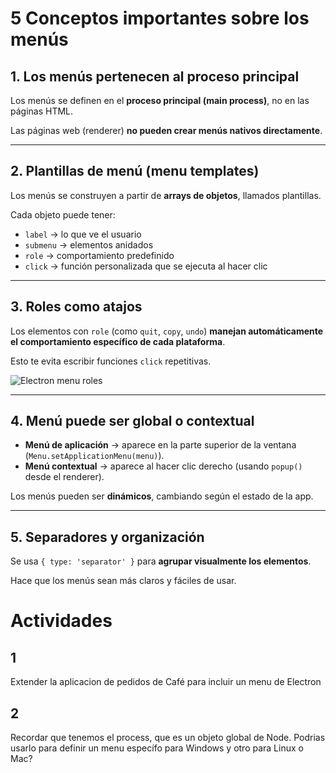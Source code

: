 # 5 Conceptos importantes sobre los menús

## 1. Los menús pertenecen al proceso principal
Los menús se definen en el **proceso principal (main process)**, no en las páginas HTML.  

Las páginas web (renderer) **no pueden crear menús nativos directamente**.

---

## 2. Plantillas de menú (menu templates)
Los menús se construyen a partir de **arrays de objetos**, llamados plantillas.  

Cada objeto puede tener:  
- `label` → lo que ve el usuario  
- `submenu` → elementos anidados  
- `role` → comportamiento predefinido  
- `click` → función personalizada que se ejecuta al hacer clic  

---

## 3. Roles como atajos
Los elementos con `role` (como `quit`, `copy`, `undo`) **manejan automáticamente el comportamiento específico de cada plataforma**.  

Esto te evita escribir funciones `click` repetitivas.

![Electron menu roles](../../../../../x-assets/0488/electron-menu-1.png)

---

## 4. Menú puede ser global o contextual
- **Menú de aplicación** → aparece en la parte superior de la ventana (`Menu.setApplicationMenu(menu)`).  
- **Menú contextual** → aparece al hacer clic derecho (usando `popup()` desde el renderer).  

Los menús pueden ser **dinámicos**, cambiando según el estado de la app.

---

## 5. Separadores y organización
Se usa `{ type: 'separator' }` para **agrupar visualmente los elementos**.  

Hace que los menús sean más claros y fáciles de usar.



# Actividades
## 1
Extender la aplicacion de pedidos de Café para incluir un menu de Electron

## 2
Recordar que tenemos el process, que es un objeto global de Node. Podrias usarlo para definir un menu específo para Windows y otro para Linux o Mac?